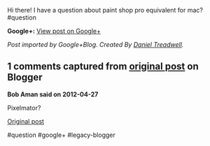 <!--
date: '2012-04-26'
published: true
slug: 2012-04-hi-there-i-have-question-about-paint
time_to_read: 5
title: 'Hi there! I have a question about paint shop pro equivalent for

  mac? #question'
-->

Hi there! I have a question about paint shop pro equivalent for mac? #question

**Google+:** [View post on Google+](https://plus.google.com/103392016560023386646/posts/7p7AswPXbL6)

  
  
*Post imported by Google+Blog. Created By [Daniel Treadwell](http://minimali.se/).*



## 1 comments captured from [original post](https://ysfk.blogspot.com/2012/04/hi-there-i-have-question-about-paint.html) on Blogger

**Bob Aman said on 2012-04-27**

Pixelmator?



[Original post](https://ysfk.blogspot.com/2012/04/hi-there-i-have-question-about-paint.html)

#question #google+ #legacy-blogger 
